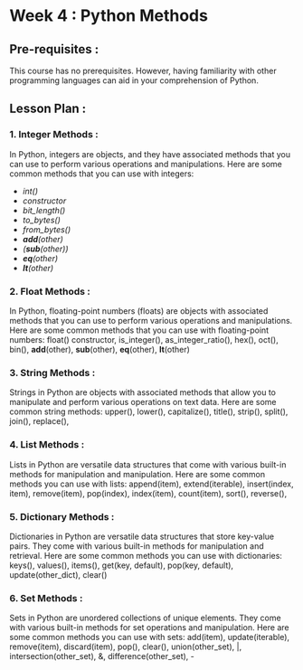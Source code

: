 # Week 4 : Python Methods

## Pre-requisites :

This course has no prerequisites. However, having familiarity with other programming languages can aid in your comprehension of Python.
## Lesson Plan :
### 1.	Integer Methods :
In Python, integers are objects, and they have associated methods that you can use to perform various operations and manipulations. Here are some common methods that you can use with integers: 
* *int()*
* *constructor*
* *bit_length()*
* *to_bytes()*
* *from_bytes()*
* *__add__(other)*
* *(__sub__(other))*
* *__eq__(other)*
* *__lt__(other)*

### 2.	Float Methods :
In Python, floating-point numbers (floats) are objects with associated methods that you can use to perform various operations and manipulations. Here are some common methods that you can use with floating-point numbers: float() constructor, is_integer(), as_integer_ratio(), hex(), oct(), bin(), __add__(other), __sub__(other), __eq__(other), __lt__(other)

### 3.	String Methods :
Strings in Python are objects with associated methods that allow you to manipulate and perform various operations on text data. Here are some common string methods: upper(), lower(), capitalize(), title(), strip(), split(), join(), replace(), 

### 4.	List Methods :
Lists in Python are versatile data structures that come with various built-in methods for manipulation and manipulation. Here are some common methods you can use with lists: append(item), extend(iterable), insert(index, item), remove(item), pop(index), index(item), count(item), sort(), reverse(), 

### 5.	Dictionary Methods :
Dictionaries in Python are versatile data structures that store key-value pairs. They come with various built-in methods for manipulation and retrieval. Here are some common methods you can use with dictionaries: keys(), values(), items(), get(key, default), pop(key, default), update(other_dict), clear()

### 6.	Set Methods :
Sets in Python are unordered collections of unique elements. They come with various built-in methods for set operations and manipulation. Here are some common methods you can use with sets: add(item), update(iterable), remove(item), discard(item), pop(), clear(), union(other_set), |, intersection(other_set), &, difference(other_set), -

